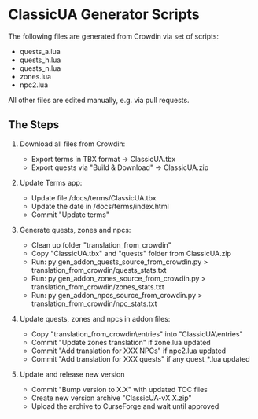 # ClassicUA Generator Scripts

The following files are generated from Crowdin via set of scripts:
- quests_a.lua
- quests_h.lua
- quests_n.lua
- zones.lua
- npc2.lua

All other files are edited manually, e.g. via pull requests.

## The Steps

1. Download all files from Crowdin:
    - Export terms in TBX format -> ClassicUA.tbx
    - Export quests via "Build & Download" -> ClassicUA.zip

2. Update Terms app:
    - Update file /docs/terms/ClassicUA.tbx
    - Update the date in /docs/terms/index.html
    - Commit "Update terms"

3. Generate quests, zones and npcs:
    - Clean up folder "translation_from_crowdin"
    - Copy "ClassicUA.tbx" and "quests" folder from ClassicUA.zip
    - Run: py gen_addon_quests_source_from_crowdin.py > translation_from_crowdin/quests_stats.txt
    - Run: py gen_addon_zones_source_from_crowdin.py > translation_from_crowdin/zones_stats.txt
    - Run: py gen_addon_npcs_source_from_crowdin.py > translation_from_crowdin/npc_stats.txt

4. Update quests, zones and npcs in addon files:
    - Copy "translation_from_crowdin\entries" into "ClassicUA\entries"
    - Commit "Update zones translation" if zone.lua updated
    - Commit "Add translation for XXX NPCs" if npc2.lua updated
    - Commit "Add translation for XXX quests" if any quest_*.lua updated

5. Update and release new version
    - Commit "Bump version to X.X" with updated TOC files
    - Create new version archive "ClassicUA-vX.X.zip"
    - Upload the archive to CurseForge and wait until approved
